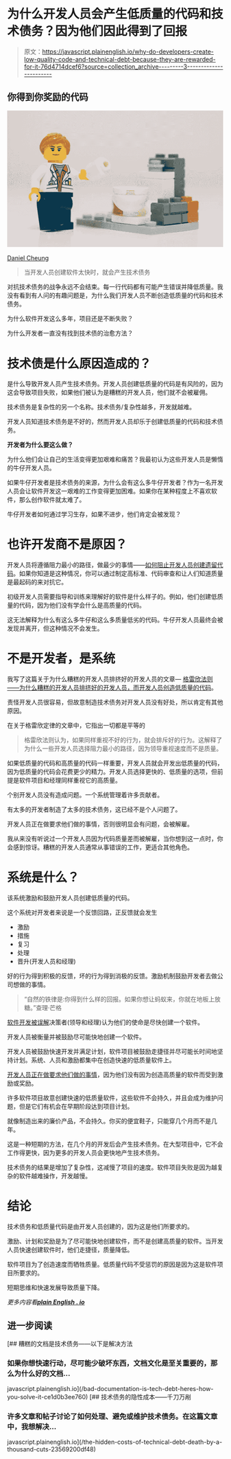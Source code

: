 # 为什么开发人员会产生低质量的代码和技术债务？因为他们因此得到了回报

> 原文：<https://javascript.plainenglish.io/why-do-developers-create-low-quality-code-and-technical-debt-because-they-are-rewarded-for-it-76d4714dcef6?source=collection_archive---------3----------------------->

## 你得到你奖励的代码

![](img/39968cba4b1327f261c6773cc55649f1.png)

[Daniel Cheung](https://unsplash.com/photos/YMZSyhzYZV4)

> 当开发人员创建软件太快时，就会产生技术债务

对抗技术债务的战争永远不会结束。每一行代码都有可能产生错误并降低质量。我没有看到有人问的有趣问题是，为什么我们开发人员不断创造低质量的代码和技术债务。

为什么软件开发这么多年，项目还是不断失败？

为什么开发者一直没有找到技术债的治愈方法？

# **技术债是什么原因造成的？**

是什么导致开发人员产生技术债务。开发人员创建低质量的代码是有风险的，因为这会导致项目失败，如果他们被认为是糟糕的开发人员，他们就不会被雇佣。

技术债务是复杂性的另一个名称。技术债务/复杂性越多，开发就越难。

开发人员知道技术债务是不好的，然而开发人员却乐于创建低质量的代码和技术债务。

**开发者为什么要这么做？**

为什么他们会让自己的生活变得更加艰难和痛苦？我最初认为这些开发人员是懒惰的牛仔开发人员。

如果牛仔开发者是技术债务的来源，为什么会有这么多牛仔开发者？作为一名开发人员会让软件开发这一艰难的工作变得更加困难。如果你在某种程度上不喜欢软件，那么创作软件就太难了。

牛仔开发者如何通过学习生存，如果不进步，他们肯定会被发现？

# 也许开发商不是原因？

开发人员将遵循阻力最小的路径，做最少的事情——[如何阻止开发人员创建遗留代码](https://blog.devgenius.io/software-developers-and-the-principle-of-least-effort-727d1e5ded26)。如果你知道是这种情况，你可以通过制定高标准、代码审查和让人们知道质量是最起码的来对抗它。

初级开发人员需要指导和训练来理解好的软件是什么样子的。例如，他们创建低质量的代码，因为他们没有学会什么是高质量的代码。

这无法解释为什么有这么多牛仔和这么多质量低劣的代码。牛仔开发人员最终会被发现并离开，但这种情况不会发生。

# **不是开发者，是系统**

我写了这篇关于为什么糟糕的开发人员排挤好的开发人员的文章— [格雷欣法则——为什么糟糕的开发人员排挤好的开发人员，而开发人员创造低质量的代码](https://itnext.io/greshams-law-why-bad-developers-push-out-good-developer-and-developers-create-low-quality-code-9b6a8d15bffb)。

责怪开发人员很容易，但故意制造技术债务对开发人员没有好处，所以肯定有其他原因。

在关于格雷欣定律的文章中，它指出一切都是平等的

> 格雷欣法则认为，如果同样重视不好的行为，就会排斥好的行为。这解释了为什么一些开发人员选择阻力最小的路径，因为领导重视速度而不是质量。

如果低质量的代码和高质量的代码一样重要，开发人员就会开发出低质量的代码，因为低质量的代码会花费更少的精力。开发人员选择更快的、低质量的选项，但前提是软件项目和经理同样重视它的高质量。

个别开发人员没有造成问题。一个系统管理着许多贡献者。

有太多的开发者制造了太多的技术债务，这已经不是个人问题了。

开发人员正在做要求他们做的事情，否则很明显会有问题，会被解雇。

我从来没有听说过一个开发人员因为代码质量差而被解雇，当你想到这一点时，你会感到惊讶。糟糕的开发人员通常从事错误的工作，更适合其他角色。

# 系统是什么？

该系统激励和鼓励开发人员创建低质量的代码。

这个系统对开发者来说是一个反馈回路，正反馈就会发生

*   激励
*   措施
*   复习
*   处理
*   晋升(开发人员和经理)

好的行为得到积极的反馈，坏的行为得到消极的反馈。激励机制鼓励开发者去做公司想做的事情。

> “自然的铁律是:你得到什么样的回报。如果你想让蚂蚁来，你就在地板上放糖。”查理·芒格

[软件开发被误解](https://itnext.io/software-development-is-misunderstood-quality-is-fastest-way-to-get-code-into-production-f1f5a0792c69)决策者(领导和经理)认为他们的使命是尽快创建一个软件。

开发人员被衡量并被鼓励尽可能快地创建一个软件。

开发人员被鼓励快速开发并满足计划，软件项目被鼓励走捷径并尽可能长时间地坚持计划。系统、人员和激励都集中在创造快速的低质量软件上。

[开发人员正在做要求他们做的事情](https://itnext.io/there-is-no-benefit-or-incentive-for-developers-to-create-quality-code-on-software-projects-a89aae0f8c35)，因为他们没有因为创造高质量的软件而受到激励或奖励。

许多软件项目故意创建快速的低质量软件，这些软件不会持久，并且会成为维护问题，但是它们有机会在早期阶段达到项目计划。

就像制造出来的廉价产品，不会持久。你买的便宜鞋子，只能穿几个月而不是几年。

这是一种短期的方法，在几个月的开发后会产生技术债务。在大型项目中，它不会工作得更快，因为更多的开发人员会更快地产生技术债务。

技术债务的结果是增加了复杂性，这减慢了项目的速度。软件项目失败是因为越复杂的软件越难操作，开发越慢。

# 结论

技术债务和低质量代码是由开发人员创建的，因为这是他们所要求的。

激励、计划和奖励是为了尽可能快地创建软件，而不是创建高质量的软件。当开发人员快速创建软件时，他们走捷径，质量降低。

软件项目为了创造速度而牺牲质量。低质量代码不受惩罚的原因是因为这是软件项目所要求的。

短期思维和快速发展导致质量下降。

*更多内容看*[***plain English . io***](http://plainenglish.io/)

## 进一步阅读

[](/bad-documentation-is-tech-debt-heres-how-you-solve-it-ce1d0b3ee760) [## 糟糕的文档是技术债务——以下是解决方法

### 如果你想快速行动，尽可能少破坏东西，文档文化是至关重要的，那么为什么好的文档…

javascript.plainenglish.io](/bad-documentation-is-tech-debt-heres-how-you-solve-it-ce1d0b3ee760) [](/the-hidden-costs-of-technical-debt-death-by-a-thousand-cuts-23569200df48) [## 技术债务的隐性成本——千刀万剐

### 许多文章和帖子讨论了如何处理、避免或维护技术债务。在这篇文章中，我想解决…

javascript.plainenglish.io](/the-hidden-costs-of-technical-debt-death-by-a-thousand-cuts-23569200df48)
